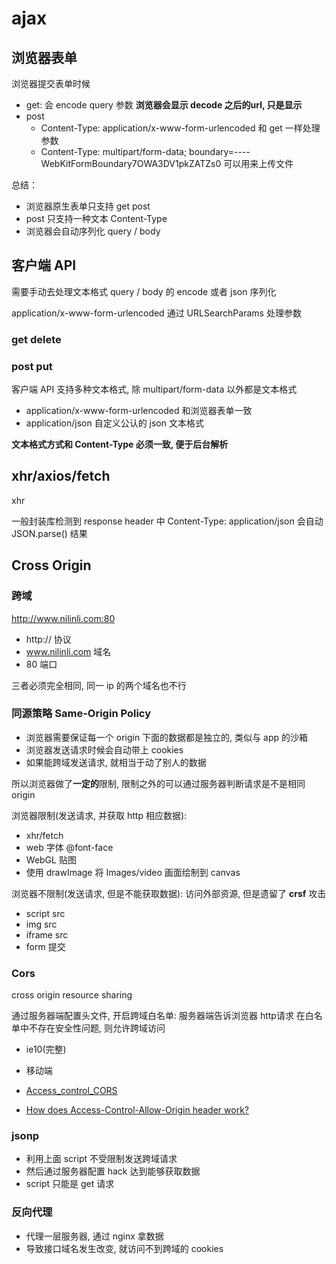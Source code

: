 # ajax

## 浏览器表单

浏览器提交表单时候

- get: 会 encode query 参数 **浏览器会显示 decode 之后的url, 只是显示**
- post
  - Content-Type: application/x-www-form-urlencoded 和 get 一样处理参数
  - Content-Type: multipart/form-data; boundary=----WebKitFormBoundary7OWA3DV1pkZATZs0 可以用来上传文件

总结：

- 浏览器原生表单只支持 get post
- post 只支持一种文本 Content-Type
- 浏览器会自动序列化 query / body

## 客户端 API

需要手动去处理文本格式 query / body 的 encode 或者 json 序列化

application/x-www-form-urlencoded 通过 URLSearchParams 处理参数

### get delete

### post put

客户端 API 支持多种文本格式, 除 multipart/form-data 以外都是文本格式

- application/x-www-form-urlencoded 和浏览器表单一致
- application/json                  自定义公认的 json 文本格式

**文本格式方式和 Content-Type 必须一致, 便于后台解析**

## xhr/axios/fetch

xhr

一般封装库检测到 response header 中 Content-Type: application/json 会自动 JSON.parse() 结果

## Cross Origin

### 跨域

http://www.nilinli.com:80

- http:// 协议
- www.nilinli.com 域名
- 80  端口

三者必须完全相同, 同一 ip 的两个域名也不行

### 同源策略 Same-Origin Policy

- 浏览器需要保证每一个 origin 下面的数据都是独立的, 类似与 app 的沙箱
- 浏览器发送请求时候会自动带上 cookies
- 如果能跨域发送请求, 就相当于动了别人的数据

所以浏览器做了**一定的**限制, 限制之外的可以通过服务器判断请求是不是相同 origin

浏览器限制(发送请求, 并获取 http 相应数据):

- xhr/fetch
- web 字体 @font-face
- WebGL 贴图
- 使用 drawImage 将 Images/video 画面绘制到 canvas

浏览器不限制(发送请求, 但是不能获取数据): 访问外部资源, 但是遗留了 **crsf** 攻击

- script src
- img src
- iframe src
- form 提交

### Cors

cross origin resource sharing

通过服务器端配置头文件, 开启跨域白名单: 服务器端告诉浏览器 http请求 在白名单中不存在安全性问题, 则允许跨域访问

- ie10(完整)
- 移动端

- [Access_control_CORS](https://developer.mozilla.org/zh-CN/docs/Web/HTTP/Access_control_CORS)
- [How does Access-Control-Allow-Origin header work?](https://stackoverflow.com/questions/10636611/how-does-access-control-allow-origin-header-work?r=SearchResults)

### jsonp

- 利用上面 script 不受限制发送跨域请求
- 然后通过服务器配置 hack 达到能够获取数据
- script 只能是 get 请求

### 反向代理

- 代理一层服务器, 通过 nginx 拿数据
- 导致接口域名发生改变, 就访问不到跨域的 cookies